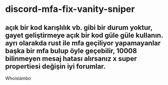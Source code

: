 # discord-mfa-fix-vanity-sniper
açık bir kod karışlılık vb. gibi bir durum yoktur, gayet geliştirmeye açık bir kod güle güle kullanın. ayrı olarakda rust ile mfa geçiliyor yapamayanlar başka bir mfa bulup öyle geçebilir, 10008 bilinmeyen mesaj hatası alırsanız x super propertiesi değişin iyi forumlar.
-----------------------------------------------------------------------------------------------------
Whoislambo
